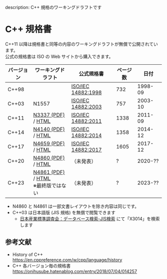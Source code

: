 description: C++ 規格のワーキングドラフトです

# C++ 規格書

C++11 以降は規格書と同等の内容のワーキングドラフトが無償で公開されています。  
公式の規格書は ISO の Web サイトから購入できます。

| バージョン | ワーキングドラフト                                                                                  | 公式規格書                                                         | ページ数 | 日付      |
|-------|--------------------------------------------------------------------------------------------|---------------------------------------------------------------|------|---------|
| C++98 |                                                                                            | [ISO/IEC 14882:1998](https://www.iso.org/standard/25845.html) | 732  | 1998-09 |
| C++03 | N1557                                                                                      | [ISO/IEC 14882:2003](https://www.iso.org/standard/38110.html) | 757  | 2003-10 |
| C++11 | [N3337 (PDF)](http://wg21.link/n3337) / [HTML](https://timsong-cpp.github.io/cppwp/n3337/) | [ISO/IEC 14882:2011](https://www.iso.org/standard/50372.html) | 1338 | 2011-09 |
| C++14 | [N4140 (PDF)](http://wg21.link/n4140) / [HTML](https://timsong-cpp.github.io/cppwp/n4140/) | [ISO/IEC 14882:2014](https://www.iso.org/standard/64029.html) | 1358 | 2014-12 |
| C++17 | [N4659 (PDF)](http://wg21.link/n4659) / [HTML](https://timsong-cpp.github.io/cppwp/n4659/) | [ISO/IEC 14882:2017](https://www.iso.org/standard/68564.html) | 1605 | 2017-12 |
| C++20 | [N4860 (PDF)](http://wg21.link/n4860) / [HTML](https://timsong-cpp.github.io/cppwp/n4861/) | （未発表）                                                         | ?    | 2020-?? |
| C++23 | [N4861 (PDF)](http://wg21.link/n4861) / [HTML](http://eel.is/c++draft/)<br>※最終版ではない        | （未発表）                                                         | ?    | 2023-?? |

- N4860 と N4861 は一部文書レイアウトを除き内容は同じです。
- C++03 は日本語版 (JIS 規格) を無償で閲覧できます
    - [日本産業標準調査会：データベース検索-JIS検索](https://www.jisc.go.jp/app/jis/general/GnrJISSearch.html) にて「X3014」を検索します

## 参考文献

- History of C++  
    https://en.cppreference.com/w/cpp/language/history
- C++ 各バージョン毎の規格書  
    https://onihusube.hatenablog.com/entry/2018/07/04/014257
